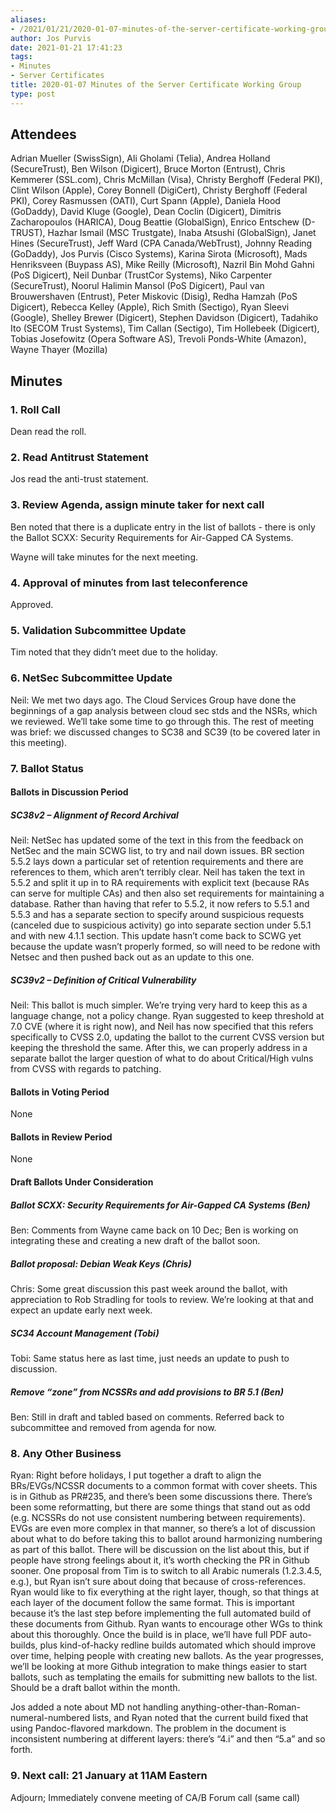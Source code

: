 ```yaml
---
aliases:
- /2021/01/21/2020-01-07-minutes-of-the-server-certificate-working-group/
author: Jos Purvis
date: 2021-01-21 17:41:23
tags:
- Minutes
- Server Certificates
title: 2020-01-07 Minutes of the Server Certificate Working Group
type: post
---
```


## Attendees

Adrian Mueller (SwissSign), Ali Gholami (Telia), Andrea Holland (SecureTrust), Ben Wilson (Digicert), Bruce Morton (Entrust), Chris Kemmerer (SSL.com), Chris McMillan (Visa), Christy Berghoff (Federal PKI), Clint Wilson (Apple), Corey Bonnell (DigiCert), Christy Berghoff (Federal PKI), Corey Rasmussen (OATI), Curt Spann (Apple), Daniela Hood (GoDaddy), David Kluge (Google), Dean Coclin (Digicert), Dimitris Zacharopoulos (HARICA), Doug Beattie (GlobalSign), Enrico Entschew (D-TRUST), Hazhar Ismail (MSC Trustgate), Inaba Atsushi (GlobalSign), Janet Hines (SecureTrust), Jeff Ward (CPA Canada/WebTrust), Johnny Reading (GoDaddy), Jos Purvis (Cisco Systems), Karina Sirota (Microsoft), Mads Henriksveen (Buypass AS), Mike Reilly (Microsoft), Nazril Bin Mohd Gahni (PoS Digicert), Neil Dunbar (TrustCor Systems), Niko Carpenter (SecureTrust), Noorul Halimin Mansol (PoS Digicert), Paul van Brouwershaven (Entrust), Peter Miskovic (Disig), Redha Hamzah (PoS Digicert), Rebecca Kelley (Apple), Rich Smith (Sectigo), Ryan Sleevi (Google), Shelley Brewer (Digicert), Stephen Davidson (Digicert), Tadahiko Ito (SECOM Trust Systems), Tim Callan (Sectigo), Tim Hollebeek (Digicert), Tobias Josefowitz (Opera Software AS), Trevoli Ponds-White (Amazon), Wayne Thayer (Mozilla)

## Minutes

### 1. Roll Call

Dean read the roll.

### 2. Read Antitrust Statement

Jos read the anti-trust statement.

### 3. Review Agenda, assign minute taker for next call

Ben noted that there is a duplicate entry in the list of ballots - there is only the Ballot SCXX: Security Requirements for Air-Gapped CA Systems.

Wayne will take minutes for the next meeting.

### 4. Approval of minutes from last teleconference

Approved.

### 5. Validation Subcommittee Update

Tim noted that they didn’t meet due to the holiday.

### 6. NetSec Subcommittee Update

Neil: We met two days ago. The Cloud Services Group have done the beginnings of a gap analysis between cloud sec stds and the NSRs, which we reviewed. We’ll take some time to go through this. The rest of meeting was brief: we discussed changes to SC38 and SC39 (to be covered later in this meeting).

### 7. Ballot Status

#### Ballots in Discussion Period

##### SC38v2 – Alignment of Record Archival

Neil: NetSec has updated some of the text in this from the feedback on NetSec and the main SCWG list, to try and nail down issues. BR section 5.5.2 lays down a particular set of retention requirements and there are references to them, which aren’t terribly clear. Neil has taken the text in 5.5.2 and split it up in to RA requirements with explicit text (because RAs can serve for multiple CAs) and then also set requirements for maintaining a database. Rather than having that refer to 5.5.2, it now refers to 5.5.1 and 5.5.3 and has a separate section to specify around suspicious requests (canceled due to suspicious activity) go into separate section under 5.5.1 and with new 4.1.1 section. This update hasn’t come back to SCWG yet because the update wasn’t properly formed, so will need to be redone with Netsec and then pushed back out as an update to this one.

##### SC39v2 – Definition of Critical Vulnerability

Neil: This ballot is much simpler. We’re trying very hard to keep this as a language change, not a policy change. Ryan suggested to keep threshold at 7.0 CVE (where it is right now), and Neil has now specified that this refers specifically to CVSS 2.0, updating the ballot to the current CVSS version but keeping the threshold the same. After this, we can properly address in a separate ballot the larger question of what to do about Critical/High vulns from CVSS with regards to patching.

#### Ballots in Voting Period

None

#### Ballots in Review Period

None

#### Draft Ballots Under Consideration

##### Ballot SCXX: Security Requirements for Air-Gapped CA Systems (Ben)

Ben: Comments from Wayne came back on 10 Dec; Ben is working on integrating these and creating a new draft of the ballot soon.

##### Ballot proposal: Debian Weak Keys (Chris)

Chris: Some great discussion this past week around the ballot, with appreciation to Rob Stradling for tools to review. We’re looking at that and expect an update early next week.

##### SC34 Account Management (Tobi)

Tobi: Same status here as last time, just needs an update to push to discussion.

##### Remove “zone” from NCSSRs and add provisions to BR 5.1 (Ben)

Ben: Still in draft and tabled based on comments. Referred back to subcommittee and removed from agenda for now.

### 8. Any Other Business

Ryan: Right before holidays, I put together a draft to align the BRs/EVGs/NCSSR documents to a common format with cover sheets. This is in Github as PR#235, and there’s been some discussions there. There’s been some reformatting, but there are some things that stand out as odd (e.g. NCSSRs do not use consistent numbering between requirements). EVGs are even more complex in that manner, so there’s a lot of discussion about what to do before taking this to ballot around harmonizing numbering as part of this ballot. There will be discussion on the list about this, but if people have strong feelings about it, it’s worth checking the PR in Github sooner. One proposal from Tim is to switch to all Arabic numerals (1.2.3.4.5, e.g.), but Ryan isn’t sure about doing that because of cross-references. Ryan would like to fix everything at the right layer, though, so that things at each layer of the document follow the same format. This is important because it’s the last step before implementing the full automated build of these documents from Github. Ryan wants to encourage other WGs to think about this thoroughly. Once the build is in place, we’ll have full PDF auto-builds, plus kind-of-hacky redline builds automated which should improve over time, helping people with creating new ballots. As the year progresses, we’ll be looking at more Github integration to make things easier to start ballots, such as templating the emails for submitting new ballots to the list. Should be a draft ballot within the month.

Jos added a note about MD not handling anything-other-than-Roman-numeral-numbered lists, and Ryan noted that the current build fixed that using Pandoc-flavored markdown. The problem in the document is inconsistent numbering at different layers: there’s “4.i” and then “5.a” and so forth.

### 9. Next call: 21 January at 11AM Eastern

Adjourn; Immediately convene meeting of CA/B Forum call (same call)